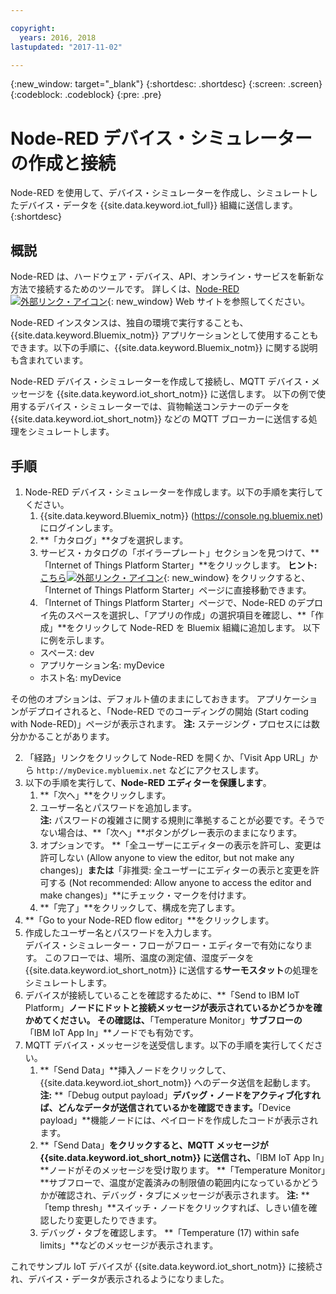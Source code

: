 ```yaml
---

copyright:
  years: 2016, 2018
lastupdated: "2017-11-02"

---
```


{:new_window: target="\_blank"}
{:shortdesc: .shortdesc}
{:screen: .screen}
{:codeblock: .codeblock}
{:pre: .pre}

# Node-RED デバイス・シミュレーターの作成と接続
Node-RED を使用して、デバイス・シミュレーターを作成し、シミュレートしたデバイス・データを {{site.data.keyword.iot_full}} 組織に送信します。  
{:shortdesc}

## 概説
Node-RED は、ハードウェア・デバイス、API、オンライン・サービスを斬新な方法で接続するためのツールです。 詳しくは、[Node-RED ![外部リンク・アイコン](../../icons/launch-glyph.svg "外部リンク・アイコン")](http://nodered.org/){: new_window} Web サイトを参照してください。  

Node-RED インスタンスは、独自の環境で実行することも、{{site.data.keyword.Bluemix_notm}} アプリケーションとして使用することもできます。以下の手順に、{{site.data.keyword.Bluemix_notm}} に関する説明も含まれています。

Node-RED デバイス・シミュレーターを作成して接続し、MQTT デバイス・メッセージを {{site.data.keyword.iot_short_notm}} に送信します。 以下の例で使用するデバイス・シミュレーターでは、貨物輸送コンテナーのデータを {{site.data.keyword.iot_short_notm}} などの MQTT ブローカーに送信する処理をシミュレートします。

## 手順

1. Node-RED デバイス・シミュレーターを作成します。以下の手順を実行してください。   
    1. {{site.data.keyword.Bluemix_notm}} (https://console.ng.bluemix.net) にログインします。
    2. **「カタログ」**タブを選択します。
    3. サービス・カタログの「ボイラープレート」セクションを見つけて、**「Internet of Things Platform Starter」**をクリックします。 **ヒント:** [こちら![外部リンク・アイコン](../../icons/launch-glyph.svg "外部リンク・アイコン")](https://console.ng.bluemix.net/catalog/starters/internet-of-things-platform-starter){: new_window} をクリックすると、「Internet of Things Platform Starter」ページに直接移動できます。
    4. 「Internet of Things Platform Starter」ページで、Node-RED のデプロイ先のスペースを選択し、「アプリの作成」の選択項目を確認し、**「作成」**をクリックして Node-RED を Bluemix 組織に追加します。 以下に例を示します。
    <ul>
     <li> スペース: dev
     <li> アプリケーション名: myDevice
     <li> ホスト名: myDevice  
    </ul>  
その他のオプションは、デフォルト値のままにしておきます。 アプリケーションがデプロイされると、「Node-RED でのコーディングの開始 (Start coding with Node-RED)」ページが表示されます。
**注:** ステージング・プロセスには数分かかることがあります。  

2. 「経路」リンクをクリックして Node-RED を開くか、「Visit App URL」から `http://myDevice.mybluemix.net` などにアクセスします。  
3. 以下の手順を実行して、**Node-RED エディターを保護します**。
    1. **「次へ」**をクリックします。
    2. ユーザー名とパスワードを追加します。  
    **注:** パスワードの複雑さに関する規則に準拠することが必要です。そうでない場合は、**「次へ」**ボタンがグレー表示のままになります。  
    3. オプションです。 **「全ユーザーにエディターの表示を許可し、変更は許可しない (Allow anyone to view the editor, but not make any changes)」**または**「非推奨: 全ユーザーにエディターの表示と変更を許可する (Not recommended: Allow anyone to access the editor and make changes)」**にチェック・マークを付けます。
    4. **「完了」**をクリックして、構成を完了します。
4. **「Go to your Node-RED flow editor」**をクリックします。
5. 作成したユーザー名とパスワードを入力します。  
デバイス・シミュレーター・フローがフロー・エディターで有効になります。 このフローでは、場所、温度の測定値、湿度データを {{site.data.keyword.iot_short_notm}} に送信する**サーモスタット**の処理をシミュレートします。  
6. デバイスが接続していることを確認するために、**「Send to IBM IoT Platform」**ノードにドットと接続メッセージが表示されているかどうかを確かめてください。 その確認は、**「Temperature Monitor」**サブフローの**「IBM IoT App In」**ノードでも有効です。  
7. MQTT デバイス・メッセージを送受信します。以下の手順を実行してください。  
    1. **「Send Data」**挿入ノードをクリックして、{{site.data.keyword.iot_short_notm}} へのデータ送信を起動します。
       **注:** **「Debug output payload」**デバッグ・ノードをアクティブ化すれば、どんなデータが送信されているかを確認できます。**「Device payload」**機能ノードには、ペイロードを作成したコードが表示されます。 
    2. **「Send Data」**をクリックすると、MQTT メッセージが {{site.data.keyword.iot_short_notm}} に送信され、**「IBM IoT App In」**ノードがそのメッセージを受け取ります。 **「Temperature Monitor」**サブフローで、温度が定義済みの制限値の範囲内になっているかどうかが確認され、デバッグ・タブにメッセージが表示されます。 
       **注:** **「temp thresh」**スイッチ・ノードをクリックすれば、しきい値を確認したり変更したりできます。
    3. デバッグ・タブを確認します。 **「Temperature (17) within safe limits」**などのメッセージが表示されます。
    
これでサンプル IoT デバイスが {{site.data.keyword.iot_short_notm}} に接続され、デバイス・データが表示されるようになりました。
